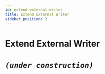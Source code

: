 ```yaml
---
id: extend-external-writer  
title: Extend External Writer  
sidebar_position: 2
---
```


# Extend External Writer

# **_`(under construction)`_**